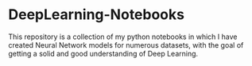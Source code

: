 # DeepLearning-Notebooks
This repository is a collection of my python notebooks in which I have created Neural Network models for numerous datasets, with the goal of getting a solid and good understanding of Deep Learning.
